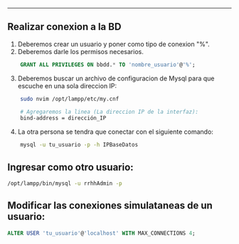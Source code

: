 
---



##  Realizar conexion a la BD

1. Deberemos crear un usuario y poner como tipo de conexion "%".
2. Deberemos darle los permisos necesarios.
```sql
	GRANT ALL PRIVILEGES ON bbdd.* TO 'nombre_usuario'@'%';
```

3. Deberemos buscar un archivo de configuracion de Mysql para que escuche en una sola direccion IP:

```bash
	sudo nvim /opt/lampp/etc/my.cnf

	# Agregaremos la linea (La direccion IP de la interfaz): 
	bind-address = dirección_IP
```

4. La otra persona se tendra que conectar con el siguiente comando: 

```bash
	mysql -u tu_usuario -p -h IPBaseDatos
```


##  Ingresar como otro usuario:

```bash
/opt/lampp/bin/mysql -u rrhhAdmin -p
```

##  Modificar las conexiones simulataneas de un usuario:

```sql
ALTER USER 'tu_usuario'@'localhost' WITH MAX_CONNECTIONS 4;
```




























